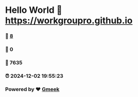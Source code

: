 # Hello World  :link: https://workgroupro.github.io 
### :page_facing_up: [8](https://workgroupro.github.io/tag.html) 
### :speech_balloon: 0 
### :hibiscus: 7635 
### :alarm_clock: 2024-12-02 19:55:23 
### Powered by :heart: [Gmeek](https://github.com/Meekdai/Gmeek)
